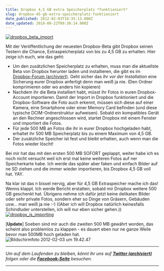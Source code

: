 ```yaml
---
title: Dropbox 4,5 GB extra Speicherplatz *funktioniert*
slug: dropbox-45-gb-extra-speicherplatz-funktioniert
date_published: 2012-02-03T18:35:13.000Z
date_updated: 2018-08-22T09:38:14.000Z
---
```


[![dropbox_beta_import](//picdump.thafaker.de/2012/02/dropbox_beta_import-580x496.png)](http://picdump.thafaker.de/2012/02/dropbox_beta_import.png)

Mit der Veröffentlichung der neuesten Dropbox-Beta gibt Dropbox seinen Testern die Chance, Extraspeicherplatz von bis zu 4,5 GB zu erhalten. Hier zeige ich euch, wie das geht:

- Um den zusätzlichen Speicherplatz zu erhalten, muss man die aktuellste Beta von Dropbox herunter laden und installieren, die gibt es im [Dropbox-Forum (archiviert)](http://web.archive.org/web/20120203153421/http://forums.dropbox.com:80/topic.php?id=52900). Geht sicher das ihr *vor der Installation* eine Sicherung eurer Dropbox anfertigt denn man weiß ja nie. (Den Ordner komprimieren oder wo anders hin kopieren)
- Nachdem ihr die Beta installiert habt, müsst ihr Fotos in euren Dropbox-Account importieren. Damit der Import in Dropbox funktioniert und die Dropbox-Software die Foto auch erkennt, müssen sich diese auf einer Kamera, eine Smartphone oder einer Memory Card befinden (und diese typische DCIM-Ordnerstruktur aufweisen). Sobald ein kompatibles Gerät an den Rechner angeschlossen wird, startet Dropbox mit einem Fenster und importiert die Fotos.
- Für jede 500 MB an Fotos die ihr in eurer Dropbox hochgeladen habt, erhaltet ihr 500 MB Speicherplatz bis zu einem Maximum von 4,5 GB.
- Der zusätzliche Speicher ist fest und bleibt erhalten, auch wenn man die Fotos wieder löscht!

Bei mir hat das mit den ersten 500 MB SOFORT geplappt, weiter habe ich es noch nicht versucht weil ich erst mal keine weiteren Fotos auf ner Speicherkarte habe. Ich werde das später aber faken und einfach Bilder auf ne SD ziehen und die immer wieder importieren, bis Dropbox 4,5 GB voll hat. YAY.

Na klar ist das n bissel nervig, aber für 4,5 GB Extraspeicher mache ich das! Wenns klappt. Ich werde Bericht erstatten, sobald mir Dropbox weitere 500 GB geschenkt hat. Übrigens nehme ich dafür jetzt keine delikaten Bilder oder sehr private Fotos, sondern eher so Dinge von Gräsern, Gebäuden usw... man weiß ja nie :-) ((Aber ich will Dropbox natürlich keinesfalls Schindluder unterstellen, ich will nur eben sicher gehen.))
[![dropbox_is_importing](//picdump.thafaker.de/2012/02/dropbox_is_importing-580x240.png)](http://picdump.thafaker.de/2012/02/dropbox_is_importing.png)

[**Update**] Soeben sind mir auch die zweiten 500 MB gewährt worden, das scheint also problemlos zu klappen - es dauert eben nur ne ganze Weile bevor man 500MB hoch geladen hat.
![Bildschirmfoto 2012-02-03 um 19.42.47](//picdump.thafaker.de/2012/02/Bildschirmfoto-2012-02-03-um-19.42.47.png)

---

*Um auf dem Laufenden zu bleiben, könnt ihr uns auf **[Twitter (archiviert)](http://web.archive.org/web/20250905043545/https://twitter.com/)** folgen oder die **[Facebook-Seite](http://de-de.facebook.com/pages/thafaker-auf-Beton/154600141278763)** besuchen.*

---
